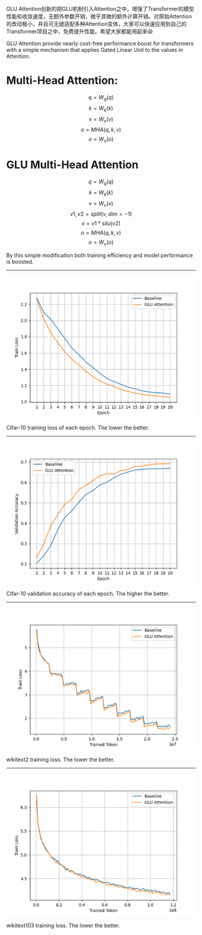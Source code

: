 GLU Attention创新的把GLU机制引入Attention之中，增强了Transformer的模型性能和收敛速度，无额外参数开销，微乎其微的额外计算开销。对原始Attention的改动极小，并且可无缝适配多种Attention变体，大家可以快速应用到自己的Transformer项目之中，免费提升性能。希望大家都能用起来😃

GLU Attention provide nearly cost-free performance boost for transformers with a simple mechanism that applies Gated Linear Unit to the values in Attention.

# Multi-Head Attention:
$$q=W_q(q)$$
$$k=W_k(k)$$
$$v=W_v(v)$$
$$o=MHA(q,k,v)$$
$$o=W_v(o)$$

# GLU Multi-Head Attention
$$q=W_q(q)$$
$$k=W_k(k)$$
$$v=W_v(v)$$
$$v1,v2=split(v,dim=-1)$$
$$v=v1*silu(v2)$$
$$o=MHA(q,k,v)$$
$$o=W_v(o)$$

By this simple modification both training efficiency and model performance is boosted.

---

![](./paper/cifar10_train_loss.png)

Cifar-10 training loss of each epoch. The lower the better.

---

![](./paper/cifar10_val_acc.png)

Cifar-10 validation accuracy of each epoch. The higher the better.

---

![](./paper/wikitext2_train_loss.png)

wikitext2 training loss. The lower the better.

---

![](./paper/wikitext103_train_loss.png)

wikitext103 training loss. The lower the better.

